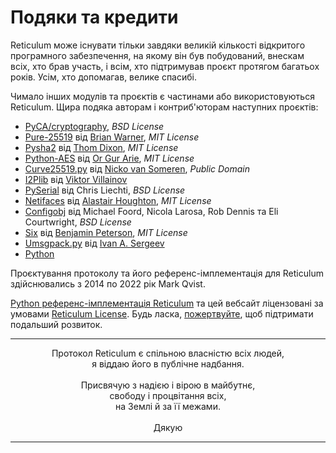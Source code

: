 # Подяки та кредити
Reticulum може існувати тільки завдяки великій кількості відкритого програмного забезпечення, на якому він був побудований, внескам всіх, хто брав участь, і всім, хто підтримував проєкт протягом багатьох років. Усім, хто допомагав, велике спасибі.

Чимало інших модулів та проєктів є частинами або використовуються Reticulum. Щира подяка авторам і контриб'юторам наступних проєктів:

- [PyCA/cryptography](https://github.com/pyca/cryptography), *BSD License*
- [Pure-25519](https://github.com/warner/python-pure25519) від [Brian Warner](https://github.com/warner), *MIT License*
- [Pysha2](https://github.com/thomdixon/pysha2) від [Thom Dixon](https://github.com/thomdixon), *MIT License*
- [Python-AES](https://github.com/orgurar/python-aes) від [Or Gur Arie](https://github.com/orgurar), *MIT License*
- [Curve25519.py](https://gist.github.com/nickovs/cc3c22d15f239a2640c185035c06f8a3#file-curve25519-py) від [Nicko van Someren](https://gist.github.com/nickovs), *Public Domain*
- [I2Plib](https://github.com/l-n-s/i2plib) від [Viktor Villainov](https://github.com/l-n-s)
- [PySerial](https://github.com/pyserial/pyserial) від Chris Liechti, *BSD License*
- [Netifaces](https://github.com/al45tair/netifaces) від [Alastair Houghton](https://github.com/al45tair), *MIT License*
- [Configobj](https://github.com/DiffSK/configobj) від Michael Foord, Nicola Larosa, Rob Dennis та Eli Courtwright, *BSD License*
- [Six](https://github.com/benjaminp/six) від [Benjamin Peterson](https://github.com/benjaminp), *MIT License*
- [Umsgpack.py](https://github.com/vsergeev/u-msgpack-python) від [Ivan A. Sergeev](https://github.com/vsergeev)
- [Python](https://www.python.org)

Проєктування протоколу та його референс-імплементація для Reticulum здійснювались з 2014 по 2022 рік Mark Qvist.

[Python референс-імплементація Reticulum](https://github.com/markqvist/reticulum) та цей вебсайт ліцензовані за умовами [Reticulum License](license.html). Будь ласка, <a href="donate.html">пожертвуйте</a>, щоб підтримати подальший розвиток.

----------------

<center>Протокол Reticulum є спільною власністю всіх людей,<br/>я віддаю його в публічне надбання.<br/><br/>Присвячую з надією і вірою в майбутнє,<br/>свободу і процвітання всіх,<br/>на Землі й за її межами.<br/><br/>Дякую</center>

----------------
